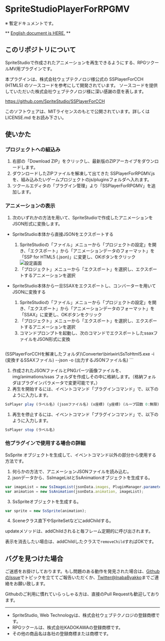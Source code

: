 # SpriteStudioPlayerForRPGMV

※ 暫定ドキュメントです。

\*\* [English document is HERE.](README_EN.md) \*\*

## このリポジトリについて

SpriteStudioで作成されたアニメーションを再生できるようにする、RPGツクールMV用プラグインです。

本プラグインは、株式会社ウェブテクノロジ様公式の SSPlayerForCCH (HTML5) のソースコードを参考にして開発されています。
ソースコードを提供していただいた株式会社ウェブテクノロジ様に深い感謝の意を表します。

https://github.com/SpriteStudio/SSPlayerForCCH

このソフトウェアは、MITライセンスのもとで公開されています。詳しくは LICENSE.md をお読み下さい。

## 使いかた

### プロジェクトへの組込み

1. 右部の「Download ZIP」をクリックし、最新版のZIPアーカイブをダウンロードします。
1. ダウンロードしたZIPファイルを解凍して出てきた SSPlayerForRPGMV.js を、組み込みたいゲームプロジェクトのjs/pluginsフォルダへ入れます。
1. ツクールエディタの「プラグイン管理」より「SSPlayerForRPGMV」を追加します。

### アニメーションの表示

1. 次のいずれかの方法を用いて、SpriteStudioで作成したアニメーションをJSON形式に変換します。
  * SpriteStudio本体から直接JSONをエクスポートする
    1. SpriteStudioの「ファイル」メニューから「プロジェクトの設定」を開き、「エクスポート」から「アニメーションデータのフォーマット」を「SSP for HTML5 (.json)」に変更し、OKボタンをクリック  
    ![設定画面](http://www.webtech.co.jp/blog/wp-content/uploads/2013/10/ef2a98da7347f9f430162a6d50ef5299.png)
    1. 「プロジェクト」メニューから「エクスポート」を選択し、エクスポートするアニメーションを選択  
    
  * SpriteStudio本体から一旦SSAXをエクスポートし、コンバーターを用いてJSONに変換する
    1. SpriteStudioの「ファイル」メニューから「プロジェクトの設定」を開き、「エクスポート」から「アニメーションデータのフォーマット」を「SSAX」に変更し、OKボタンをクリック  
    1. 「プロジェクト」メニューから「エクスポート」を選択し、エクスポートするアニメーションを選択 
    1. コマンドプロンプトを起動し、次のコマンドでエクスポートしたssaxファイルをJSON形式に変換  
    ```
  (SSPlayerForCCHを解凍したフォルダ)\Converter\bin\win\SsToHtml5.exe -i (変換するSSAXファイル) --json -o (出力するJSONファイル名) 
    ```   
1. 作成されたJSONファイルとPNGパーツ画像ファイルを、img/animations/ssas フォルダを作成しその中に格納します。（格納フォルダはプラグインパラメータで変更可能です。）
1. 再生を開始するには、イベントコマンド「プラグインコマンド」で、以下のように入力します。
```JavaScript
SsPlayer play (ラベル名) (jsonファイル名) (x座標) (y座標) (ループ回数 0:無限)
```
1. 再生を停止するには、イベントコマンド「プラグインコマンド」で、以下のように入力します。
```JavaScript
SsPlayer stop (ラベル名) 
```

### 他プラグインで使用する場合の詳細

SsSprite オブジェクトを生成して、イベントコマンド以外の部分から使用する方法です。

1. 何らかの方法で、アニメーションJSONファイルを読み込む。
1. jsonデータから、SsImageListとSsAnimationオブジェクトを生成する。  
```JavaScript
var imageList = new SsImageList(jsonData.images, PluginManager.parameters('SSPlayerForRPGMV')['Animation File Path'], true);
var animation = new SsAnimation(jsonData.animation, imageList);
```
3. SsSpriteオブジェクトを生成する。
```JavaScript
var sprite = new SsSprite(animation);
```
4. Sceneクラス直下やSpriteSetなどにaddChildする。

updateメソッドは、addChildされると毎フレーム定期的に呼び出されます。

表示を消去したい場合は、addChildしたクラスで`removeChild`すればOKです。

## バグを見つけた場合
 
ご迷惑をお掛けしております。もし問題のある動作を発見された場合は、[GithubのIssue](https://github.com/InabaByakko/SSPlayerForRPGMV/issues)でトピックを立ててご報告いただくか、[Twitter@InabaByakko](https://twitter.com/InabaByakko)までご連絡をお願い致します。

Githubのご利用に慣れていらっしゃる方は、直接のPull Requestも歓迎しております。

---

* SpriteStudio, Web Technologyは、株式会社ウェブテクノロジの登録商標です。
* RPGツクールは、株式会社KADOKAWAの登録商標です。
* その他の商品名は各社の登録商標または商標です。
